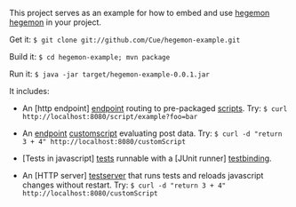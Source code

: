 This project serves as an example for how to embed and use [hegemon] [hegemon] in your project.

Get it: `$ git clone git://github.com/Cue/hegemon-example.git`

Build it: `$ cd hegemon-example; mvn package`

Run it: `$ java -jar target/hegemon-example-0.0.1.jar`

It includes:

* An [http endpoint] [endpoint] routing to pre-packaged [scripts][scripts].
  Try: `$ curl http://localhost:8080/script/example?foo=bar`

* An [endpoint] [customscript] evaluating post data.
  Try: `$ curl -d "return 3 + 4" http://localhost:8080/customScript`

* [Tests in javascript] [tests] runnable with a [JUnit runner] [testbinding].

* An [HTTP server] [testserver] that runs tests and reloads javascript changes without restart.
  Try: `$ curl -d "return 3 + 4" http://localhost:8080/customScript`


[hegemon]: http://github.com/Cue/hegemon
[endpoint]: https://github.com/Cue/hegemon-example/blob/master/src/main/java/com/cueup/hegemon/example/ScriptResource.java
[customscript]: https://github.com/Cue/hegemon-example/blob/master/src/main/java/com/cueup/hegemon/example/CustomScriptResource.java
[scripts]: https://github.com/Cue/hegemon-example/tree/master/src/main/resources/javascript/script
[tests]: https://github.com/Cue/hegemon-example/blob/master/src/test/resources/javascript
[testbinding]: https://github.com/Cue/hegemon-example/blob/master/src/test/java/com/cueup/hegemon/example/ExampleTest.java
[testserver]: https://github.com/Cue/hegemon-example/blob/master/src/test/java/com/cueup/hegemon/example/ExampleJsTestServer.java
